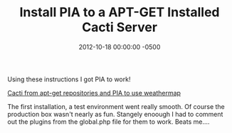 ﻿---
title:  Install PIA to a APT-GET Installed Cacti Server
date:   2012-10-18 00:00:00 -0500
categories: IT
---

Using these instructions I got PIA to work!

[Cacti from apt-get repositories and PIA to use weathermap](http://www.smithjon.com/words/tag/linux-cacti-weathermap-ubuntu-10-10-debian-squeeze/index.md)

The first installation, a test environment went really smooth. Of course the production box wasn't nearly as fun. Stangely enoough I had to comment out the plugins from the global.php file for them to work. Beats me....
